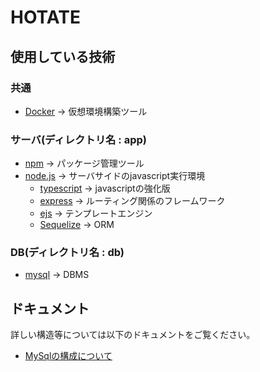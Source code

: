 # HOTATE

## 使用している技術

### 共通

- [Docker](https://www.docker.com/) -> 仮想環境構築ツール

### サーバ(ディレクトリ名 : app)

- [npm](https://www.npmjs.com/) -> パッケージ管理ツール
- [node.js](https://nodejs.org/ja/) -> サーバサイドのjavascript実行環境
  - [typescript](https://www.typescriptlang.org/) -> javascriptの強化版
  - [express](https://expressjs.com/ja/) -> ルーティング関係のフレームワーク
  - [ejs](https://ejs.co/) -> テンプレートエンジン
  - [Sequelize](https://sequelize.org/) -> ORM

### DB(ディレクトリ名 : db)

- [mysql](https://www.mysql.com/jp/) -> DBMS

## ドキュメント

詳しい構造等については以下のドキュメントをご覧ください。

- [MySqlの構成について](DOC/mysql-const.md)
